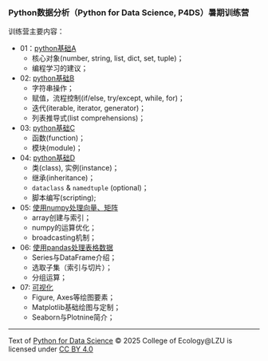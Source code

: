### Python数据分析（Python for Data Science, P4DS）暑期训练营

训练营主要内容：
- 01：[python基础A](https://github.com/mt1022/p4ds/blob/main/01_python_basics_a.ipynb)
  - 核心对象(number, string, list, dict, set, tuple)；
  - 编程学习的建议；
- 02: [python基础B](https://github.com/mt1022/p4ds/blob/main/02_python_basics_b.ipynb)
  - 字符串操作；
  - 赋值，流程控制(if/else, try/except, while, for)；
  - 迭代(iterable, iterator, generator)；
  - 列表推导式(list comprehensions)；
- 03: [python基础C](https://github.com/mt1022/p4ds/blob/main/03_python_basics_c.ipynb)
  - 函数(function)；
  - 模块(module)；
- 04: [python基础D](https://github.com/mt1022/p4ds/blob/main/04_python_basics_d.ipynb)
  - 类(class), 实例(instance)；
  - 继承(inheritance)；
  - `dataclass` & `namedtuple` (optional)；
  - 脚本编写(scripting);
- 05: [使用numpy处理向量、矩阵](https://github.com/mt1022/p4ds/blob/main/05_numpy.ipynb)
  - array创建与索引；
  - numpy的运算优化；
  - broadcasting机制；
- 06: [使用pandas处理表格数据](https://github.com/mt1022/p4ds/blob/main/06_pandas.ipynb)
  - Series与DataFrame介绍；
  - 选取子集（索引与切片）；
  - 分组运算；
- 07: [可视化](https://github.com/mt1022/p4ds/blob/main/07_visualization.ipynb)
  - Figure, Axes等绘图要素；
  - Matplotlib基础绘图与定制；
  - Seaborn与Plotnine简介；

----------------
Text of <a href="https://github.com/mt1022/p4ds">Python for Data Science</a> © 2025 College of Ecology@LZU is licensed under <a href="https://creativecommons.org/licenses/by/4.0/">CC BY 4.0</a>

